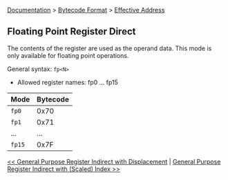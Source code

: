 [Documentation](../../README.md) > [Bytecode Format](../README.md) > [Effective Address](../EffectiveAddress.md)

## Floating Point Register Direct

The contents of the register are used as the operand data. This mode is only available for floating point operations.

General syntax: `fp<N>`

* Allowed register names: fp0 ... fp15

| Mode | Bytecode |
| - | - |
| `fp0` | 0x70 |
| `fp1` | 0x71 |
| ... | ... |
| `fp15` | 0x7F |

[<< General Purpose Register Indirect with Displacement](./p_07.md) | [General Purpose Register Indirect with (Scaled) Index >>](./p_09.md)
